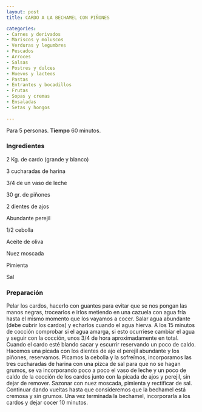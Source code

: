 ```yaml
---
layout: post
title: CARDO A LA BECHAMEL CON PIÑONES

categories:
- Carnes y derivados
- Mariscos y moluscos
- Verduras y legumbres
- Pescados
- Arroces
- Salsas
- Postres y dulces
- Huevos y lacteos
- Pastas
- Entrantes y bocadillos
- Frutas
- Sopas y cremas
- Ensaladas
- Setas y hongos
 
---
```

Para 5 personas.
<b>Tiempo</b> 60 minutos.

<h3>Ingredientes</h3>

2 Kg. de cardo (grande y blanco)

3 cucharadas de harina

3/4 de un vaso de leche

30 gr. de piñones

2 dientes de ajos

Abundante perejil

1/2 cebolla

Aceite de oliva

Nuez moscada

Pimienta

Sal

<h3>Preparación</h3>

Pelar los cardos, hacerlo con guantes para evitar que se nos pongan las manos negras, trocearlos e irlos metiendo en una cazuela con agua fría hasta el mismo momento que los vayamos a cocer. Salar agua abundante (debe cubrir los cardos) y echarlos cuando el agua hierva. A los 15 minutos de cocción comprobar si el agua amarga, si esto ocurriese cambiar el agua y seguir con la cocción, unos 3/4 de hora aproximadamente en total. Cuando el cardo esté blando sacar y escurrir reservando un poco de caldo. Hacemos una picada con los dientes de ajo el perejil abundante y los piñones, reservamos. Picamos la cebolla y la sofreímos, incorporamos las tres cucharadas de harina con una pizca de sal para que no se hagan grumos, se va incorporando poco a poco el vaso de leche y un poco de caldo de la cocción de los cardos junto con la picada de ajos y perejil, sin dejar de remover. Sazonar con nuez moscada, pimienta y rectificar de sal. Continuar dando vueltas hasta que consideremos que la bechamel está cremosa y sin grumos. Una vez terminada la bechamel, incorporarla a los cardos y dejar cocer 10 minutos.

